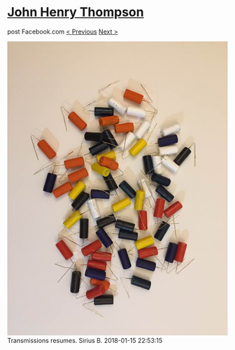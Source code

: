 # [John Henry Thompson](../README.md)
post Facebook.com
[< Previous](2018-01-16-2.md) [Next >](2018-01-14-1.md)

[![](../media/2018-01-15/Timeline-Photos-Transmissions-resumes-Sirius-B.jpg)](../README.md)
Transmissions resumes. Sirius B.
2018-01-15 22:53:15